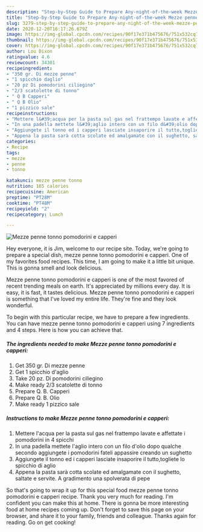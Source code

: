 ```yaml
---
description: "Step-by-Step Guide to Prepare Any-night-of-the-week Mezze penne tonno pomodorini e capperi"
title: "Step-by-Step Guide to Prepare Any-night-of-the-week Mezze penne tonno pomodorini e capperi"
slug: 3279-step-by-step-guide-to-prepare-any-night-of-the-week-mezze-penne-tonno-pomodorini-e-capperi
date: 2020-12-20T16:17:26.679Z
image: https://img-global.cpcdn.com/recipes/90f17e371b475676/751x532cq70/mezze-penne-tonno-pomodorini-e-capperi-recipe-main-photo.jpg
thumbnail: https://img-global.cpcdn.com/recipes/90f17e371b475676/751x532cq70/mezze-penne-tonno-pomodorini-e-capperi-recipe-main-photo.jpg
cover: https://img-global.cpcdn.com/recipes/90f17e371b475676/751x532cq70/mezze-penne-tonno-pomodorini-e-capperi-recipe-main-photo.jpg
author: Lou Dixon
ratingvalue: 4.6
reviewcount: 34301
recipeingredient:
- "350 gr. Di mezze penne"
- "1 spicchio daglio"
- "20 pz Di pomodorini ciliegino"
- "2/3 scatolette di tonno"
- " Q B Capperi"
- " Q B Olio"
- "1 pizzico sale"
recipeinstructions:
- "Mettere l&#39;acqua per la pasta sul gas nel frattempo lavate e affettate i pomodorini in 4 spicchi"
- "In una padella mettete l&#39;aglio intero con un filo d&#39;olio dopo qualche secondo aggiungete i pomodorini fateli appassire creando un sughetto"
- "Aggiungete il tonno ed i capperi lasciate insaporire il tutto,togliete lo spicchio di aglio"
- "Appena la pasta sarà cotta scolate ed amalgamate con il sughetto, saltate e servite. A gradimento una spolverata di pepe"
categories:
- Recipe
tags:
- mezze
- penne
- tonno

katakunci: mezze penne tonno 
nutrition: 165 calories
recipecuisine: American
preptime: "PT28M"
cooktime: "PT48M"
recipeyield: "2"
recipecategory: Lunch

---
```



![Mezze penne tonno pomodorini e capperi](https://img-global.cpcdn.com/recipes/90f17e371b475676/751x532cq70/mezze-penne-tonno-pomodorini-e-capperi-recipe-main-photo.jpg)

Hey everyone, it is Jim, welcome to our recipe site. Today, we're going to prepare a special dish, mezze penne tonno pomodorini e capperi. One of my favorites food recipes. This time, I am going to make it a little bit unique. This is gonna smell and look delicious.



Mezze penne tonno pomodorini e capperi is one of the most favored of recent trending meals on earth. It's appreciated by millions every day. It is easy, it is fast, it tastes delicious. Mezze penne tonno pomodorini e capperi is something that I've loved my entire life. They're fine and they look wonderful.


To begin with this particular recipe, we have to prepare a few ingredients. You can have mezze penne tonno pomodorini e capperi using 7 ingredients and 4 steps. Here is how you can achieve that.

<!--inarticleads1-->

##### The ingredients needed to make Mezze penne tonno pomodorini e capperi:

1. Get 350 gr. Di mezze penne
1. Get 1 spicchio d&#39;aglio
1. Take 20 pz. Di pomodorini ciliegino
1. Make ready 2/3 scatolette di tonno
1. Prepare  Q. B. Capperi
1. Prepare  Q. B. Olio
1. Make ready 1 pizzico sale




<!--inarticleads2-->

##### Instructions to make Mezze penne tonno pomodorini e capperi:

1. Mettere l&#39;acqua per la pasta sul gas nel frattempo lavate e affettate i pomodorini in 4 spicchi
1. In una padella mettete l&#39;aglio intero con un filo d&#39;olio dopo qualche secondo aggiungete i pomodorini fateli appassire creando un sughetto
1. Aggiungete il tonno ed i capperi lasciate insaporire il tutto,togliete lo spicchio di aglio
1. Appena la pasta sarà cotta scolate ed amalgamate con il sughetto, saltate e servite. A gradimento una spolverata di pepe




So that's going to wrap it up for this special food mezze penne tonno pomodorini e capperi recipe. Thank you very much for reading. I'm confident you can make this at home. There is gonna be more interesting food at home recipes coming up. Don't forget to save this page on your browser, and share it to your family, friends and colleague. Thanks again for reading. Go on get cooking!
